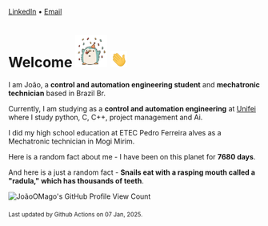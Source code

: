 [LinkedIn](https://www.linkedin.com/in/joão-pedro-gozzoli-b95641301/) &bull;
[Email](joaopedrogozzoli@gmail.com)

# Welcome <img src="happy.gif" height="64px" /> <img src="wave.gif" height="32px" />

I am João, a  **control and automation engineering student** and **mechatronic technician** based in Brazil Br.

Currently, I am studying as a **control and automation engineering** at [Unifei](https://unifei.edu.br) where I study python, C, C++, project management and Ai.

I did my high school education at ETEC Pedro Ferreira alves as a Mechatronic technician in Mogi Mirim.

Here is a random fact about me - I have been on this planet for **7680 days**.

And here is a just a random fact -  **Snails eat with a rasping mouth called a "radula," which has thousands of teeth**.

![JoãoOMago's GitHub Profile View Count](https://komarev.com/ghpvc/?username=JoaoOMago)

<sub>Last updated by Github Actions on 07 Jan, 2025.</sub>
